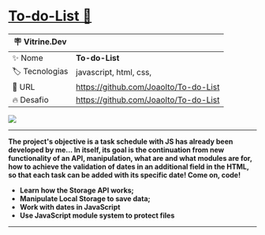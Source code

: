 # [To-do-List 📝](https://joaoito.github.io/To-do-List/)

| :placard: Vitrine.Dev |     |
| -------------  | --- |
| :sparkles: Nome        | **To-do-List**
| :label: Tecnologias | javascript, html, css, 
| :rocket: URL         | https://github.com/JoaoIto/To-do-List
| :fire: Desafio     | https://github.com/JoaoIto/To-do-List

<img src="https://raw.githubusercontent.com/JoaoIto/To-do-List/main/assets/img/Print.jpeg#vitrinedev"> 

---
**The project's objective is a task schedule with JS has already been developed by me... In itself, its goal is the continuation from new functionality of an API, manipulation, what are and what modules are for, how to achieve the validation of dates in an additional field in the HTML, so that each task can be added with its specific date! Come on, code!**

- **Learn how the Storage API works;**
- **Manipulate Local Storage to save data;**
- **Work with dates in JavaScript**
- **Use JavaScript module system to protect files**

---
